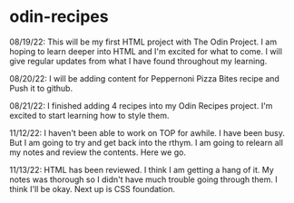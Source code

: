 # odin-recipes

08/19/22: This will be my first HTML project with The Odin Project. I am hoping to learn 
deeper into HTML and I'm excited for what to come. I will give regular updates from what I 
have found throughout my learning.

08/20/22: I will be adding content for Peppernoni Pizza Bites recipe and Push it to github.

08/21/22: I finished adding 4 recipes into my Odin Recipes project. I'm excited to start learning how to style them.

11/12/22: I haven't been able to work on TOP for awhile. I have been busy. But I am going to try and get back into the rthym. I am going to relearn all my notes and review the contents. Here we go.

11/13/22: HTML has been reviewed. I think I am getting a hang of it. My notes was thorough so I didn't have much trouble going through them. I think I'll be okay. Next up is CSS foundation.



